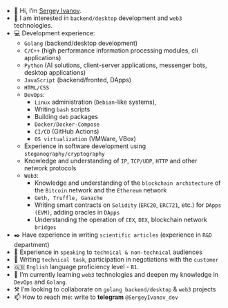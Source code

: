 - 👋 Hi, I’m [Sergey Ivanov](http://www.linkedin.com/in/sergey-ivanov-developer).
- 👀 I am interested in `backend/desktop` development and `web3` technologies.
- :computer: Development experience:
  - `Golang` (backend/desktop development)
  - `С/C++` (high performance information processing modules, cli applications)
  - `Python` (AI solutions, client-server applications, messenger bots, desktop applications)
  - `JavaScript` (backend/fronted, DApps)
  - `HTML/CSS`
  - `DevOps`: 
     - `Linux` administration (`Debian`-like systems), 
     - Writing `bash` scripts 
     - Building `deb` packages
     - `Docker/Docker-Compose`
     - `CI/CD` (GitHub Actions)
     - `OS virtualization` (VMWare, VBox)
  - Experience in software development using `steganography/cryptography`
  - Knowledge and understanding of `IP`, `TCP/UDP`, `HTTP` and other network protocols
  - `Web3`: 
     - Knowledge and understanding of the `blockchain architecture` of the `Bitcoin` network and the `Ethereum` network
     - `Geth, Truffle, Ganache`
     - Writing smart contracts on `Solidity` (`ERC20`, `ERC721`, etc.) for `DApps (EVM)`, adding oracles in `DApps`
     - Understanding the operation of `CEX`, `DEX`, blockchain network `bridges`
- :black_nib: Have experience in writing `scientific articles` (experience in `R&D` department)
- :loudspeaker: Experience in `speaking` to `technical & non-technical` audiences
- :briefcase: Writing `technical task`, participation in negotiations with the `customer`
- :gb: `English` language proficiency level - `B1`.
- :notebook_with_decorative_cover: I’m currently learning `web3` technologies and deepen my knowledge in `DevOps` and `Golang`.
- :hammer_and_pick:	 I’m looking to collaborate on `golang backend/desktop` & `web3` projects
- 📫 How to reach me: write to **telegram** `@SergeyIvanov_dev`



<!---
SergeyIvanovDevelop/SergeyIvanovDevelop is a ✨ special ✨ repository because its `README.md` (this file) appears on your GitHub profile.
You can click the Preview link to take a look at your changes.
--->
